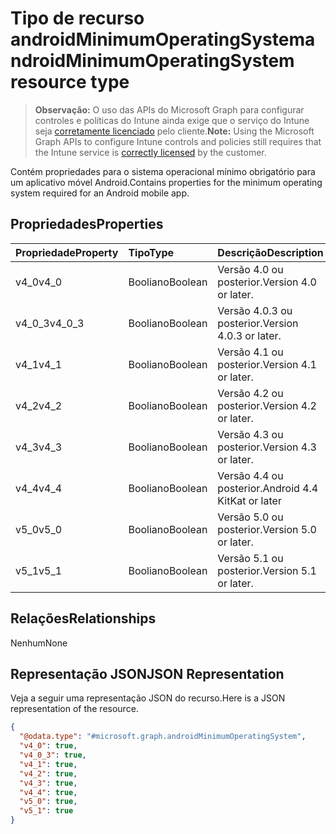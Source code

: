 # <a name="androidminimumoperatingsystem-resource-type"></a><span data-ttu-id="56f91-101">Tipo de recurso androidMinimumOperatingSystem</span><span class="sxs-lookup"><span data-stu-id="56f91-101">androidMinimumOperatingSystem resource type</span></span>

> <span data-ttu-id="56f91-102">**Observação:** O uso das APIs do Microsoft Graph para configurar controles e políticas do Intune ainda exige que o serviço do Intune seja [corretamente licenciado](https://go.microsoft.com/fwlink/?linkid=839381) pelo cliente.</span><span class="sxs-lookup"><span data-stu-id="56f91-102">**Note:** Using the Microsoft Graph APIs to configure Intune controls and policies still requires that the Intune service is [correctly licensed](https://go.microsoft.com/fwlink/?linkid=839381) by the customer.</span></span>

<span data-ttu-id="56f91-103">Contém propriedades para o sistema operacional mínimo obrigatório para um aplicativo móvel Android.</span><span class="sxs-lookup"><span data-stu-id="56f91-103">Contains properties for the minimum operating system required for an Android mobile app.</span></span>
## <a name="properties"></a><span data-ttu-id="56f91-104">Propriedades</span><span class="sxs-lookup"><span data-stu-id="56f91-104">Properties</span></span>
|<span data-ttu-id="56f91-105">Propriedade</span><span class="sxs-lookup"><span data-stu-id="56f91-105">Property</span></span>|<span data-ttu-id="56f91-106">Tipo</span><span class="sxs-lookup"><span data-stu-id="56f91-106">Type</span></span>|<span data-ttu-id="56f91-107">Descrição</span><span class="sxs-lookup"><span data-stu-id="56f91-107">Description</span></span>|
|:---|:---|:---|
|<span data-ttu-id="56f91-108">v4_0</span><span class="sxs-lookup"><span data-stu-id="56f91-108">v4_0</span></span>|<span data-ttu-id="56f91-109">Booliano</span><span class="sxs-lookup"><span data-stu-id="56f91-109">Boolean</span></span>|<span data-ttu-id="56f91-110">Versão 4.0 ou posterior.</span><span class="sxs-lookup"><span data-stu-id="56f91-110">Version 4.0 or later.</span></span>|
|<span data-ttu-id="56f91-111">v4_0_3</span><span class="sxs-lookup"><span data-stu-id="56f91-111">v4_0_3</span></span>|<span data-ttu-id="56f91-112">Booliano</span><span class="sxs-lookup"><span data-stu-id="56f91-112">Boolean</span></span>|<span data-ttu-id="56f91-113">Versão 4.0.3 ou posterior.</span><span class="sxs-lookup"><span data-stu-id="56f91-113">Version 4.0.3 or later.</span></span>|
|<span data-ttu-id="56f91-114">v4_1</span><span class="sxs-lookup"><span data-stu-id="56f91-114">v4_1</span></span>|<span data-ttu-id="56f91-115">Booliano</span><span class="sxs-lookup"><span data-stu-id="56f91-115">Boolean</span></span>|<span data-ttu-id="56f91-116">Versão 4.1 ou posterior.</span><span class="sxs-lookup"><span data-stu-id="56f91-116">Version 4.1 or later.</span></span>|
|<span data-ttu-id="56f91-117">v4_2</span><span class="sxs-lookup"><span data-stu-id="56f91-117">v4_2</span></span>|<span data-ttu-id="56f91-118">Booliano</span><span class="sxs-lookup"><span data-stu-id="56f91-118">Boolean</span></span>|<span data-ttu-id="56f91-119">Versão 4.2 ou posterior.</span><span class="sxs-lookup"><span data-stu-id="56f91-119">Version 4.2 or later.</span></span>|
|<span data-ttu-id="56f91-120">v4_3</span><span class="sxs-lookup"><span data-stu-id="56f91-120">v4_3</span></span>|<span data-ttu-id="56f91-121">Booliano</span><span class="sxs-lookup"><span data-stu-id="56f91-121">Boolean</span></span>|<span data-ttu-id="56f91-122">Versão 4.3 ou posterior.</span><span class="sxs-lookup"><span data-stu-id="56f91-122">Version 4.3 or later.</span></span>|
|<span data-ttu-id="56f91-123">v4_4</span><span class="sxs-lookup"><span data-stu-id="56f91-123">v4_4</span></span>|<span data-ttu-id="56f91-124">Booliano</span><span class="sxs-lookup"><span data-stu-id="56f91-124">Boolean</span></span>|<span data-ttu-id="56f91-125">Versão 4.4 ou posterior.</span><span class="sxs-lookup"><span data-stu-id="56f91-125">Android 4.4 KitKat or later</span></span>|
|<span data-ttu-id="56f91-126">v5_0</span><span class="sxs-lookup"><span data-stu-id="56f91-126">v5_0</span></span>|<span data-ttu-id="56f91-127">Booliano</span><span class="sxs-lookup"><span data-stu-id="56f91-127">Boolean</span></span>|<span data-ttu-id="56f91-128">Versão 5.0 ou posterior.</span><span class="sxs-lookup"><span data-stu-id="56f91-128">Version 5.0 or later.</span></span>|
|<span data-ttu-id="56f91-129">v5_1</span><span class="sxs-lookup"><span data-stu-id="56f91-129">v5_1</span></span>|<span data-ttu-id="56f91-130">Booliano</span><span class="sxs-lookup"><span data-stu-id="56f91-130">Boolean</span></span>|<span data-ttu-id="56f91-131">Versão 5.1 ou posterior.</span><span class="sxs-lookup"><span data-stu-id="56f91-131">Version 5.1 or later.</span></span>|

## <a name="relationships"></a><span data-ttu-id="56f91-132">Relações</span><span class="sxs-lookup"><span data-stu-id="56f91-132">Relationships</span></span>
<span data-ttu-id="56f91-133">Nenhum</span><span class="sxs-lookup"><span data-stu-id="56f91-133">None</span></span>
## <a name="json-representation"></a><span data-ttu-id="56f91-134">Representação JSON</span><span class="sxs-lookup"><span data-stu-id="56f91-134">JSON Representation</span></span>
<span data-ttu-id="56f91-135">Veja a seguir uma representação JSON do recurso.</span><span class="sxs-lookup"><span data-stu-id="56f91-135">Here is a JSON representation of the resource.</span></span>
<!-- {
  "blockType": "resource",
  "keyProperty": "id",
  "@odata.type": "microsoft.graph.androidMinimumOperatingSystem"
}
-->
``` json
{
  "@odata.type": "#microsoft.graph.androidMinimumOperatingSystem",
  "v4_0": true,
  "v4_0_3": true,
  "v4_1": true,
  "v4_2": true,
  "v4_3": true,
  "v4_4": true,
  "v5_0": true,
  "v5_1": true
}
```



